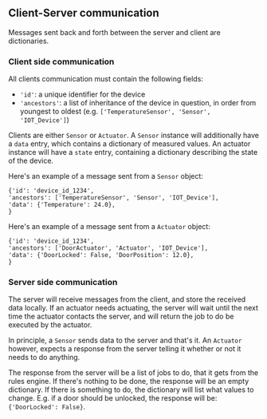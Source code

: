 ## Client-Server communication

Messages sent back and forth between the server and client are dictionaries.

### Client side communication

All clients communication must contain the following fields:
- `'id'`: a unique identifier for the device
- `'ancestors'`: a list of inheritance of the device in question, in order from
youngest to oldest (e.g. `['TemperatureSensor', 'Sensor', 'IOT_Device']`)

Clients are either `Sensor` or `Actuator`. A `Sensor` instance will additionally
have a `data` entry, which contains a dictionary of measured values.
An actuator instance will have a `state` entry, containing a dictionary describing
the state of the device.

Here's an example of a message sent from a `Sensor` object:  
```
{'id': 'device_id_1234',  
'ancestors': ['TemperatureSensor', 'Sensor', 'IOT_Device'],
'data': {'Temperature': 24.0},
}
```

Here's an example of a message sent from a `Actuator` object:  
```
{'id': 'device_id_1234',  
'ancestors': ['DoorActuator', 'Actuator', 'IOT_Device'],
'data': {'DoorLocked': False, 'DoorPosition': 12.0},
}
```


### Server side communication

The server will receive messages from the client, and store the received data locally.
If an actuator needs actuating, the server will wait until the next time the actuator
contacts the server, and will return the job to do be executed by the actuator.

In principle, a `Sensor` sends data to the server and that's it. An `Actuator` however,
expects a response from the server telling it whether or not it needs to do anything.

The response from the server will be a list of jobs to do, that it gets from the rules engine.
If there's nothing to be done, the response will be an empty dictionary. 
If there is something to do, the dictionary will list what values to change. E.g. if
a door should be unlocked, the response will be:  `{'DoorLocked': False}`.



